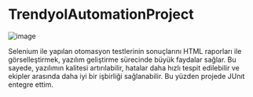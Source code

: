 # TrendyolAutomationProject
![image](https://github.com/user-attachments/assets/0f832194-9858-4d7e-86ac-1341cb1ff0bf)


Selenium ile yapılan otomasyon testlerinin sonuçlarını HTML raporları ile görselleştirmek, yazılım geliştirme sürecinde büyük faydalar sağlar. Bu sayede, yazılımın kalitesi artırılabilir, hatalar daha hızlı tespit edilebilir ve ekipler arasında daha iyi bir işbirliği sağlanabilir. Bu yüzden projede JUnıt entegre ettim.

